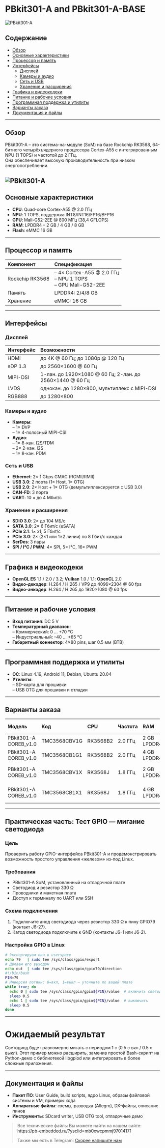 # PBkit301-A and PBkit301-A-BASE
![PBkit301-A](images/pbkit_3-1_A_BASE.jpg )

## Содержание

- [Обзор](#обзор)  
- [Основные характеристики](#основные-характеристики)  
- [Процессор и память](#процессор-и-память)  
- [Интерфейсы](#интерфейсы)  
  - [Дисплей](#дисплей)  
  - [Камеры и аудио](#камеры-и-аудио)  
  - [Сеть и USB](#сеть-и-usb)  
  - [Хранение и расширения](#хранение-и-расширения)  
- [Графика и видеокодеки](#графика-и-видеокодеки)  
- [Питание и рабочие условия](#питание-и-рабочие-условия)  
- [Программная поддержка и утилиты](#программная-поддержка-и-утилиты)  
- [Варианты заказа](#варианты-заказа)  
- [Документация и файлы](#документация-и-файлы)  

---

## Обзор

PBkit301-A – это система-на-модуле (SoM) на базе Rockchip RK3568, 64-битного четырёхъядерного процессора Cortex-A55 с интегрированным NPU (1 TOPS) и частотой до 2 ГГц.  
Она обеспечивает высокую производительность при низком энергопотреблении.

![PBkit301-A](images/pbkit_301_A.jpg)
---

## Основные характеристики

- **CPU**: Quad-core Cortex-A55 @ 2.0 ГГц 
- **NPU**: 1 TOPS, поддержка INT8/INT16/FP16/BFP16 
- **GPU**: Mali-G52-2EE @ 800 МГц (38,4 GFLOPS)
- **RAM**: LPDDR4 – 2 GB / 4 GB / 8 GB 
- **Flash**: eMMC 16 GB 
---

## Процессор и память

| Компонент | Спецификация |
|:---------|:-------------|
| Rockchip RK3568 | – 4× Cortex-A55 @ 2.0 ГГц<br>– NPU 1 TOPS<br>– GPU Mali-G52-2EE |
| Память      | LPDDR4: 2/4/8 GB |
| Хранение    | eMMC: 16 GB |

---

## Интерфейсы

### Дисплей

| Интерфейс   | Возможности                                 |
|:-----------|:---------------------------------------------|
| HDMI       | до 4K @ 60 Гц; до 1080p @ 120 Гц             |
| eDP 1.3    | до 2560×1600 @ 60 Гц                         |
| MIPI-DSI   | 1-лан. до 1920×1080 @ 60 Гц; 2-лан. до 2560×1440 @ 60 Гц |
| LVDS       | однокан. до 1280×800, мультиплекс с MIPI-DSI |
| RGB888     | до 1280×800                                  | 

### Камеры и аудио

- **Камеры**:  
  – 1× DVP<br>– 1× 4-полосный MIPI-CSI 
- **Аудио**:  
  – 1× 8-кан. I2S/TDM<br>– 2× 2-кан. I2S<br>– 1× 8-кан. PDM 

### Сеть и USB

- **Ethernet**: 2× 1 Gbps GMAC (RGMII/RMII) 
- **USB 3.0**: 2 порта (1× Host, 1× OTG)  
- **USB 2.0**: 2× Host + 1× OTG (демультиплексируется с USB 3.0) 
- **CAN-FD**: 3 порта  
- **UART**: 10 × до 4 Мбит/с 

### Хранение и расширения

- **SDIO 3.0**: 2× до 104 МБ/с   
- **SATA 3.0**: 2× 6 Гбит/с (eSATA)  
- **PCIe 2.1**: 1× x1, 5 Гбит/с  
- **PCIe 3.0**: 2× (2×1 или 1×2 линии) по 8 Гбит/с каждая 
- **SerDes**: 3 пары  
- **SPI / I²C / PWM**: 4× SPI, 5× I²C, 16× PWM 

---

## Графика и видеокодеки

- **OpenGL ES** 1.1 / 2.0 / 3.2; **Vulkan** 1.0 / 1.1; **OpenCL** 2.0 
- **Видео-декодер**: H.264 / H.265 / VP9 до 4096×2304 @ 60 fps  
- **Видео-энкодер**: H.264 / H.265 до 1920×1080 @ 60 fps 

---

## Питание и рабочие условия

- **Вход питания**: DC 5 V 
- **Температурный диапазон**:  
  – Коммерческий: 0 … +70 °C  
  – Индустриальный: –40 … +85 °C  
- **Габаритный коннектор**: 4×80 pins, шаг 0.5 мм (BTB) 

---

## Программная поддержка и утилиты

- **ОС**: Linux 4.19, Android 11, Debian, Ubuntu 20.04 
- **Утилиты**:  
  – SD-карта для прошивки  
  – USB OTG для прошивки и отладки 
---

## Варианты заказа

| Модель                | Код               | CPU        | Частота | RAM         | ROM   | Темп. (°C)   |
|:----------------------|:------------------|:-----------|:--------|:------------|:------|:-------------|
| PBkit301-A COREB_v1.0 | TMC3568CBV1G      | RK3568B2   | 2.0 ГГц | 2 GB LPDDR4 | 16 GB | 0 … +70      |
| PBkit301-A COREB_v1.0 | TMC3568CB1G1      | RK3568B2   | 2.0 ГГц | 4 GB LPDDR4 | 16 GB | 0 … +70      |
| PBkit301-A COREB_v1.0 | TMC3568CBV1X      | RK3568J    | 1.8 ГГц | 2 GB LPDDR4 | 16 GB | –40 … +85    |
| PBkit301-A COREB_v1.0 | TMC3568CB1X1      | RK3568J    | 1.8 ГГц | 4 GB LPDDR4 | 16 GB | –40 … +85    | 

---
## Практическая часть: Тест GPIO — мигание светодиода

### Цель  
Проверить работу GPIO-интерфейса PBkit301-A и продемонстрировать возможность простого управления «железом» из-под Linux.

### Требования  
- PBkit301-A SoM, установленный на отладочной плате  
- Светодиод и резистор 330 Ω  
- Проводники и макетная плата  
- Доступ к терминалу по UART или SSH  

### Схема подключения  
1. Подключите анод светодиода через резистор 330 Ω к пину GPIO79 (контакт J6-27).  
2. Катод светодиода подключите к GND (контакты J6-1 или J6-2).


### Настройка GPIO в Linux  

```bash
# Экспортируем пин в userspace
echo 79   | sudo tee /sys/class/gpio/export
# Делаем его выходом
echo out  | sudo tee /sys/class/gpio/gpio79/direction
#!/bin/bash
PIN=79
# Инверсия логики: 0=вкл, 1=выкл — уточните по вашей плате
while true; do
  echo 0 | sudo tee /sys/class/gpio/gpio${PIN}/value  # включить светодиод
  sleep 0.5
  echo 1 | sudo tee /sys/class/gpio/gpio${PIN}/value  # выключить
  sleep 0.5
done
```
---
# Ожидаемый результат
Светодиод будет равномерно мигать с периодом 1 с (0.5 с вкл / 0.5 с выкл).
Этот пример можно расширить, заменив простой Bash-скрипт на Python-демо с библиотекой libgpiod или интегрировать в более сложные приложения. 

---
## Документация и файлы

- **Пакет ПО**: User Guide, build scripts, ядро Linux, образы файловой системы и VM, примеры кода  
- **Аппаратные файлы**: схемы, разводка (Allegro), DX-файлы, описание пинов  
- **Инструменты**: SDcard writer, USB OTG tool, отладочные демо  

> Все технические файлы Вы можете найти на нашем сайте: https://pb-embedded.ru/?ysclid=mb0xwcpmmj97014171
> 
> Также мы есть в Telegram: [Скорее напишите нам](https://t.me/PBPOLAR)


